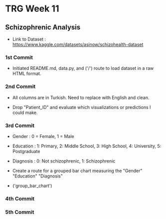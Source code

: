 # TRG Week 11

## Schizophrenic Analysis

- Link to Dataset : https://www.kaggle.com/datasets/asinow/schizohealth-dataset

### 1st Commit

- Initiated README.md, data.py, and ('/') route to load dataset in a raw HTML format.

### 2nd Commit

- All columns are in Turkish. Need to replace with English and clean.

- Drop "Patient_ID" and evaluate which visualizations or predictions I could make.

### 3rd Commit

- Gender : 0 = Female, 1 = Male

- Education : 1: Primary, 2: Middle School, 3: High School, 4: University, 5: Postgraduate

- Diagnosis : 0: Not schizophrenic, 1: Schizophrenic

- Create a route for a grouped bar chart measuring the "Gender" "Education" "Diagnosis" 

- ('group_bar_chart')

### 4th Commit

### 5th Commit
